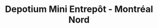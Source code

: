 ---
title: "Depotium Mini Entrepôt - Montréal Nord"
url: /montreal/depotium-mini-entrepot-montreal-nord/
shop: storage rental
---